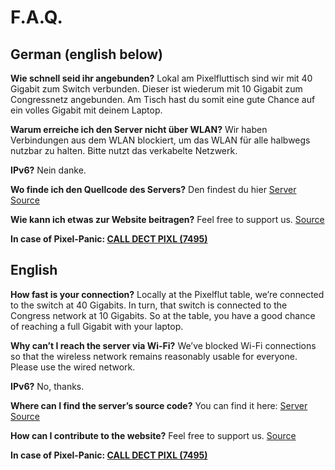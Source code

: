 # F.A.Q.

## **German (english below)**

**Wie schnell seid ihr angebunden?**
Lokal am Pixelfluttisch sind wir mit 40 Gigabit zum Switch verbunden. Dieser ist wiederum mit 10 Gigabit zum Congressnetz angebunden.
Am Tisch hast du somit eine gute Chance auf ein volles Gigabit mit deinem Laptop.

**Warum erreiche ich den Server nicht über WLAN?**
Wir haben Verbindungen aus dem WLAN blockiert, um das WLAN für alle halbwegs nutzbar zu halten. Bitte nutzt das verkabelte Netzwerk.

**IPv6?**
Nein danke.

**Wo finde ich den Quellcode des Servers?**
Den findest du hier [Server Source](https://github.com/bits0rcerer/wellenbrecher)

**Wie kann ich etwas zur Website beitragen?**
Feel free to support us. [Source](https://github.com/HellMar/c3pixelflut-web)

**In case of Pixel-Panic: [CALL DECT PIXL \(7495\)](tel:7495)**


## **English**

**How fast is your connection?**
Locally at the Pixelflut table, we’re connected to the switch at 40 Gigabits. In turn, that switch is connected to the Congress network at 10 Gigabits.
So at the table, you have a good chance of reaching a full Gigabit with your laptop.

**Why can’t I reach the server via Wi-Fi?**
We’ve blocked Wi-Fi connections so that the wireless network remains reasonably usable for everyone. Please use the wired network.

**IPv6?**
No, thanks.

**Where can I find the server’s source code?**
You can find it here: [Server Source](https://github.com/bits0rcerer/wellenbrecher)

**How can I contribute to the website?**
Feel free to support us. [Source](https://github.com/HellMar/c3pixelflut-web)

**In case of Pixel-Panic: [CALL DECT PIXL \(7495\)](tel:7495)**
